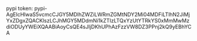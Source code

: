 pypi token: pypi-AgEIcHlwaS5vcmcCJGY5MDlhZWZiLWRmZGMtNDY2Mi04MDFiLTlhN2JiMjYxZDgxZQACKlszLCJhMGY5MDdmNi1kZTIzLTQxYzUtYTRkYS0xMmMwMzdiODUyYWEiXQAABiAoyCsQE4sJIjDKhUPhAzFzzVW8DZ3PPnj2kQ9yEBhYCA